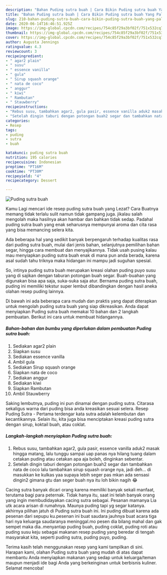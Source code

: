 ```yaml
---
description: "Bahan Puding sutra buah | Cara Bikin Puding sutra buah Yang Paling Enak"
title: "Bahan Puding sutra buah | Cara Bikin Puding sutra buah Yang Paling Enak"
slug: 210-bahan-puding-sutra-buah-cara-bikin-puding-sutra-buah-yang-paling-enak
date: 2020-06-14T16:46:51.925Z
image: https://img-global.cpcdn.com/recipes/754c85f29a3bf02f/751x532cq70/puding-sutra-buah-foto-resep-utama.jpg
thumbnail: https://img-global.cpcdn.com/recipes/754c85f29a3bf02f/751x532cq70/puding-sutra-buah-foto-resep-utama.jpg
cover: https://img-global.cpcdn.com/recipes/754c85f29a3bf02f/751x532cq70/puding-sutra-buah-foto-resep-utama.jpg
author: Augusta Jennings
ratingvalue: 4.3
reviewcount: 3
recipeingredient:
- " agar2 plain"
- " susu"
- " essence vanilla"
- " gula"
- " Sirup squash orange"
- " nata de coco"
- " anggur"
- " kiwi"
- " Rambutan"
- " Stauwberry"
recipeinstructions:
- "Rebus susu, tambahkan agar2, gula pasir, essence vanilla aduk2 masak hingga matang, lalu tunggu sampai uap panas nya hilang tuang dalam cetakan puding atau cetakan apa aja boleh, dinginkan sebentar."
- "Setelah dingin taburi dengan potongan buah2 segar dan tambahkan nata de coco lalu tambahkan sirup squash orange nya, jadi deh... di masukkan ke kulkas yaa supaya lebih seger pas mkan ada sensasi dingin2 gimana gtu dan seger buah nya itu loh bikin nagih 😂"
categories:
- Resep
tags:
- puding
- sutra
- buah

katakunci: puding sutra buah 
nutrition: 195 calories
recipecuisine: Indonesian
preptime: "PT16M"
cooktime: "PT30M"
recipeyield: "4"
recipecategory: Dessert

---
```



![Puding sutra buah](https://img-global.cpcdn.com/recipes/754c85f29a3bf02f/751x532cq70/puding-sutra-buah-foto-resep-utama.jpg)

Kamu Lagi mencari ide resep puding sutra buah yang Lezat? Cara Buatnya memang tidak terlalu sulit namun tidak gampang juga. jikalau salah mengolah maka hasilnya akan hambar dan bahkan tidak sedap. Padahal puding sutra buah yang enak seharusnya mempunyai aroma dan cita rasa yang bisa memancing selera kita.

Ada beberapa hal yang sedikit banyak berpengaruh terhadap kualitas rasa dari puding sutra buah, mulai dari jenis bahan, selanjutnya pemilihan bahan segar, hingga cara membuat dan menyajikannya. Tidak usah pusing kalau mau menyiapkan puding sutra buah enak di mana pun anda berada, karena asal sudah tahu triknya maka hidangan ini mampu jadi suguhan spesial.

So, intinya puding sutra buah merupakan kreasi olahan puding puyo susu yang di sajikan dengan taburan potongan buah segar. Buah-buahan yang digunakan bisa apa saja, suka-suka saja atur. Bernama puding sutra buah, puding ini memiliki tekstur super lembut dibandingkan dengan hasil aneka olahan resep puding lainnya.


Di bawah ini ada beberapa cara mudah dan praktis yang dapat diterapkan untuk mengolah puding sutra buah yang siap dikreasikan. Anda dapat menyiapkan Puding sutra buah memakai 10 bahan dan 2 langkah pembuatan. Berikut ini cara untuk membuat hidangannya.

<!--inarticleads1-->

##### Bahan-bahan dan bumbu yang diperlukan dalam pembuatan Puding sutra buah:

1. Sediakan  agar2 plain
1. Siapkan  susu
1. Sediakan  essence vanilla
1. Ambil  gula
1. Sediakan  Sirup squash orange
1. Siapkan  nata de coco
1. Sediakan  anggur
1. Sediakan  kiwi
1. Siapkan  Rambutan
1. Ambil  Stauwberry


Saking lembutnya, puding ini pun dinamai dengan puding sutra. Citarasa sekaligus warna dari puding bisa anda kreasikan sesuai selera. Resep Puding Sutra - Pertama terdengar kata sutra adalah kelembutan dan kecantikannya. Selain itu, kita juga bisa menciptakan kreasi puding sutra dengan sirup, koktail buah, atau coklat. 

<!--inarticleads2-->

##### Langkah-langkah menyiapkan Puding sutra buah:

1. Rebus susu, tambahkan agar2, gula pasir, essence vanilla aduk2 masak hingga matang, lalu tunggu sampai uap panas nya hilang tuang dalam cetakan puding atau cetakan apa aja boleh, dinginkan sebentar.
1. Setelah dingin taburi dengan potongan buah2 segar dan tambahkan nata de coco lalu tambahkan sirup squash orange nya, jadi deh... di masukkan ke kulkas yaa supaya lebih seger pas mkan ada sensasi dingin2 gimana gtu dan seger buah nya itu loh bikin nagih 😂


Cacing sutra banyak dicari orang karena memiliki banyak sekali manfaat, terutama bagi para peternak. Tidak hanya itu, saat ini telah banyak orang yang ingin membudidayakan cacing sutra sebagai. Pesanan mamanya Lia utk acara arisan di rumahnya. Maunya puding tapi yg segar katanya. akhirnya pilihan jatuh di Puding sutra buah ini. Ini puding dibuat karena ada pesenan dari sepupu ku.pesenan ini buat saudara jauhnya buat acara tiga hari nya keluarga saudaranya meninggal.mo pesen dia bilang mahal dan gak sempet maka dia..menyantap puding buah, puding coklat, puding roti atau puding susu keju sebagai makanan resep puding yang beredar di tengah masyarakat kita, seperti puding sutra, puding puyo, puding. 

Terima kasih telah menggunakan resep yang kami tampilkan di sini. Harapan kami, olahan Puding sutra buah yang mudah di atas dapat membantu Anda menyiapkan makanan yang sedap untuk keluarga/teman maupun menjadi ide bagi Anda yang berkeinginan untuk berbisnis kuliner. Selamat mencoba!
